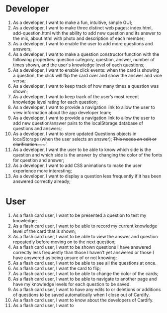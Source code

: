 # Developer
1.  As a developer, I want to make a fun, intuitive, simple GUI;
1.  As a developer, I want to make three distinct web pages: index.html,       add-question.html with the ability to add new question and its answer to the mix, about.html with photo and description of each member;
1.  As a developer, I want to enable the user to add more questions and answers;
1.  As a developer, I want to make a question constructor function with the following properties: question category, question, answer, number of times shown, and the user's knowledge level of each questions;
1.  As a developer, I want to enable click events: when the card is showing a question, the click will flip the card over and show the answer and vice versa;
1.  As a developer, I want to keep track of how many times a question was shown;
1.  As a developer, I want to keep track of the user’s most recent knowledge level rating for each question;
1.  As a developer, I want to provide a navigation link to allow the user to view information about the app developer team;
1.  As a developer, I want to provide a navigation link to allow the user to add new question/answer pairs to the localStorage database of questions and answers;
1.  As a developer, I want to store updated Questions objects in localStorage (when the user selects an answer);  ~~~~~~~~~~~~~~~~This needs an edit or clarification~~~~~~~~~~~~~~~~~~~`
1.  As a developer, I want the user to be able to know which side is the question and which side is the answer by changing the color of the fonts for question and answer;
1. As a developer, I want to add CSS animations to make the user experience more interesting;
1. As a developer, I want to display a question less frequently if it has been answered correctly already;

# User
1. As a flash card user, I want to be presented a question to test my knowledge;
1. As a flash card user, I want to be able to record my current knowledge level of the card that is shown;
1. As a flash card user, I want to be able to view the answer and question repeatedly before moving on to the next question;
1. As a flash card user, I want to be shown questions I have answered correctly less frequently than those I haven’t yet answered or those I have answered as being unsure of or not knowing;
1. As a flash card user, I want to be able to see all the questions at once.
1. As a flash card user, I want the card to flip;
1. As a flash card user, I want to be able to change the color of the cards;
1. As a flash card user, I want to be able to navigate to another page and have my knowledge levels for each question to be saved.
1. As a flash card user, I want to have any edits to or deletions or additions of questions to be saved automatically when I close out of Cardify.
1. As a flash card user, I want to know about the developers of Cardify.
1. As a flash card user, I want to 
